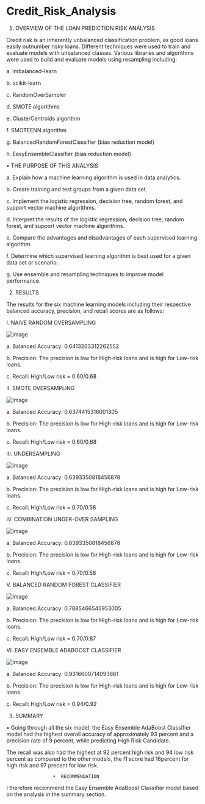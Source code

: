 # Credit_Risk_Analysis



1.	OVERVIEW OF THE LOAN PREDICTION RISK ANALYSIS



Credit risk is an inherently unbalanced classification problem, as good loans easily outnumber risky loans. Different techniques were used to train and evaluate models with unbalanced classes. Various libraries and algorithms were used to build and evaluate models using resampling including:


a.	imbalanced-learn

b.	scikit-learn

c.	RandomOverSampler

d.	SMOTE algorithms

e.	ClusterCentroids algorithm

f.	SMOTEENN algorithm

g.	BalancedRandomForestClassifier (bias reduction model)

h.	EasyEnsembleClassifier (bias reduction model)

•	THE PURPOSE OF THIS ANALYSIS 

a.	Explain how a machine learning algorithm is used in data analytics.

b.	Create training and test groups from a given data set.

c.	Implement the logistic regression, decision tree, random forest, and support vector machine algorithms.

d.	Interpret the results of the logistic regression, decision tree, random forest, and support vector machine algorithms.

e.	Compare the advantages and disadvantages of each supervised learning algorithm.

f.	Determine which supervised learning algorithm is best used for a given data set or scenario.

g.	Use ensemble and resampling techniques to improve model performance.








2.   RESULTS


The results for the six machine learning models including their respective balanced accuracy, precision, and recall scores are as follows:






I.	NAIVE RANDOM OVERSAMPLING


![image](https://user-images.githubusercontent.com/104377031/187078974-1083cd56-c265-421c-a967-bfbc1cf1fd09.png)


 
a.	Balanced Accuracy:      0.6413263312262552

b.	Precision: The precision is low for High-risk loans and is high for Low-risk loans.

c.	Recall: High/Low risk = 0.60/0.68













II.	SMOTE OVERSAMPLING

 
 
 ![image](https://user-images.githubusercontent.com/104377031/187078993-f4f5b4e3-0506-4018-8507-1acf6822c17a.png)


a.	Balanced Accuracy: 0.6374415316001305

b.	Precision: The precision is low for High-risk loans and is high for Low-risk loans.

c.	Recall: High/Low risk = 0.60/0.68












III.	UNDERSAMPLING

 
 ![image](https://user-images.githubusercontent.com/104377031/187079454-73ecc902-9f5f-49c2-bbc2-d53d98c28cd9.png)



 
 

a.	Balanced Accuracy: 0.6393350818456878

b.	Precision: The precision is low for High-risk loans and is high for Low-risk loans.

c.	Recall: High/Low risk = 0.70/0.58











IV.	COMBINATION UNDER-OVER SAMPLING


![image](https://user-images.githubusercontent.com/104377031/187079301-826eec6f-649e-4de4-adc3-f33843ed2632.png)


 

a.	Balanced Accuracy: 0.6393350818456878

b.	Precision: The precision is low for High-risk loans and is high for Low-risk loans.

c.	Recall: High/Low risk = 0.70/0.58











V.	BALANCED RANDOM FOREST CLASSIFIER


![image](https://user-images.githubusercontent.com/104377031/187079268-8a653185-2251-4f57-8572-7daa5deeb142.png)


 

a.	Balanced Accuracy: 0.7885466545953005

b.	Precision: The precision is low for High-risk loans and is high for Low-risk loans.

c.	Recall: High/Low risk = 0.70/0.87











VI.	EASY ENSEMBLE ADABOOST CLASSIFIER


![image](https://user-images.githubusercontent.com/104377031/187079218-208bb90d-45a6-4bbf-8d7b-4957c90a3d9d.png)


 

a.	Balanced Accuracy: 0.9316600714093861

b.	Precision: The precision is low for High-risk loans and is high for Low-risk loans.

c.	Recall: High/Low risk = 0.94/0.92


3.	SUMMARY

•	Going through all the six model, the Easy Ensemble AdaBoost Classifier model had the highest overall accuracy of approximately 93 percent and a precision rate of 9 percent, while predicting High Risk Candidate. 

The recall was also had the highest at 92 percent high risk and 94 low risk percent as compared to the other models, the f1 score had 16percent for high risk and 97 precent for low risk.

                     •	RECOMMENDATION

I therefore recommend the Easy Ensemble AdaBoost Classifier model based on the analysis in the summary section.


